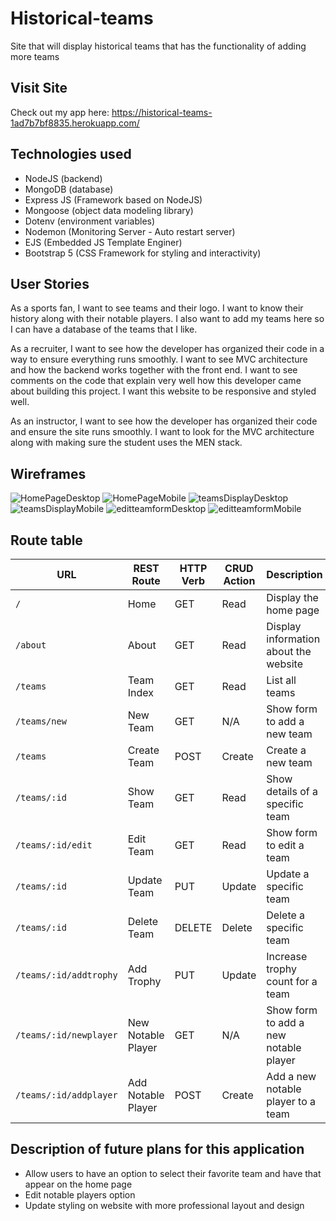 # Historical-teams
Site that will display historical teams that has the functionality of adding more teams

## Visit Site
Check out my app here: https://historical-teams-1ad7b7bf8835.herokuapp.com/

## Technologies used
- NodeJS (backend)
- MongoDB (database)
- Express JS (Framework based on NodeJS)
- Mongoose (object data modeling library)
- Dotenv (environment variables)
- Nodemon (Monitoring Server - Auto restart server)
- EJS (Embedded JS Template Enginer)
- Bootstrap 5 (CSS Framework for styling and interactivity)

## User Stories
As a sports fan, I want to see teams and their logo. I want to know their history along with their notable players. I also want to add my teams here so I can have a database of the teams that I like.

As a recruiter, I want to see how the developer has organized their code in a way to ensure everything runs smoothly. I want to see MVC architecture and how the backend works together with the front end. I want to see comments on the code that explain very well how this developer came about building this project. I want this website to be responsive and styled well.

As an instructor, I want to see how the developer has organized their code and ensure the site runs smoothly. I want to look for the MVC architecture along with making sure the student uses the MEN stack.

## Wireframes

![HomePageDesktop](https://media.git.generalassemb.ly/user/51685/files/5fd8273c-d824-43ab-a86d-eef1051d2636)
![HomePageMobile](https://media.git.generalassemb.ly/user/51685/files/8cb1fc99-f552-4aa5-86ca-fcabc2773bfd)
![teamsDisplayDesktop](https://media.git.generalassemb.ly/user/51685/files/4ad59c5b-3629-4f99-a682-d372ca9503dc)
![teamsDisplayMobile](https://media.git.generalassemb.ly/user/51685/files/52f36d6a-26e3-4840-81d5-8f3a5d317ba3)
![editteamformDesktop](https://media.git.generalassemb.ly/user/51685/files/60e6a734-51d0-4cda-bc8d-8e19c21540ed)
![editteamformMobile](https://media.git.generalassemb.ly/user/51685/files/7a69b5c8-45f9-4029-9828-842f04d05193)

## Route table

| URL                          | REST Route         | HTTP Verb | CRUD Action  | Description                                   | EJS View(s)                 |
|------------------------------|--------------------|-----------|--------------|-----------------------------------------------|-----------------------------|
| `/`                          | Home               | GET       | Read         | Display the home page                         | `home.ejs`                  |
| `/about`                     | About              | GET       | Read         | Display information about the website         | `about.ejs`                 |
| `/teams`                     | Team Index         | GET       | Read         | List all teams                                | `team-index.ejs`            |
| `/teams/new`                 | New Team           | GET       | N/A          | Show form to add a new team                   | `new-team.ejs`              |
| `/teams`                     | Create Team        | POST      | Create       | Create a new team                             | Redirect to `/teams`        |
| `/teams/:id`                 | Show Team          | GET       | Read         | Show details of a specific team               | `team-details.ejs`          |
| `/teams/:id/edit`            | Edit Team          | GET       | Read         | Show form to edit a team                      | `edit-team.ejs`             |
| `/teams/:id`                 | Update Team        | PUT       | Update       | Update a specific team                        | Redirect to `/teams/:id`    |
| `/teams/:id`                 | Delete Team        | DELETE    | Delete       | Delete a specific team                        | Redirect to `/teams`        |
| `/teams/:id/addtrophy`       | Add Trophy         | PUT       | Update       | Increase trophy count for a team              | Redirect to `/teams/:id`    |
| `/teams/:id/newplayer`       | New Notable Player | GET       | N/A          | Show form to add a new notable player         | `new-player.ejs`            |
| `/teams/:id/addplayer`       | Add Notable Player | POST      | Create       | Add a new notable player to a team            | Redirect to `/teams/:id`    |


## Description of future plans for this application
- Allow users to have an option to select their favorite team and have that appear on the home page
- Edit notable players option
- Update styling on website with more professional layout and design
